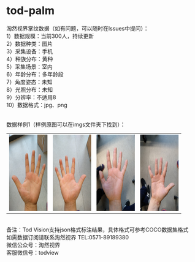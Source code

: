 # tod-palm
淘然视界掌纹数据（如有问题，可以随时在Issues中提问）：<br>
1）数据规模：当前300人，持续更新<br>
2）数据种类：图片<br>
3）采集设备：手机<br>
4）种族分布：黄种<br>
5）采集场景：室内<br>
6）年龄分布：多年龄段<br>
7）角度姿态：未知<br>
8）光照分布：未知<br>
9）分辨率：不适用8<br>
10）数据格式：jpg、png<br>

<br>数据样例1（样例原图可以在imgs文件夹下找到）：<br>
<table>
  <tr>
     <td> <img src="https://github.com/tubceanhlj/tod-palm/blob/master/imgs/1.jpg" width="100" height="200" /> </td>
     <td> <img src="https://github.com/tubceanhlj/tod-palm/blob/master/imgs/2.jpg" width="100" height="200" /> </td>
     <td> <img src="https://github.com/tubceanhlj/tod-palm/blob/master/imgs/3.jpg" width="100" height="200"  /> </td>
     <td> <img src="https://github.com/tubceanhlj/tod-palm/blob/master/imgs/4.jpg" width="100" height="200" /> </td>   
  </tr>
</table>


<br> 备注：Tod Vision支持json格式标注结果，具体格式可参考COCO数据集格式<br> 
如需数据订阅请联系淘然视界 TEL:0571-89189380<br> 
微信公众号：淘然视界<br> 
客服微信号：todview<br> 
      
